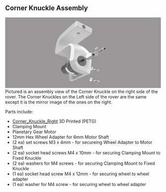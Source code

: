 ## Corner Knuckle Assembly
![Corner Knuckle Assembly](/Images/Corner_Knuckle_Assy.png?raw=true "Corner Knuckle Assembly")
Pictured is an assembly view of the Corner Knuckle on the right side of the rover.  The Corner Knuckles on the Left side of the rover are the same except it is the mirror image of the ones on the right.

Parts include:
+ [Corner_Knuckle_Right](/3d%20Prints/Corner_Knuckle_Right.stl) 3D Printed (PETG)
+ Clamping Mount
+ Planetary Gear Motor
+ 12mm Hex Wheel Adapter for 6mm Motor Shaft
+ (2 ea) set screws M3 x 4mm - for secureing Wheel Adapter to Motor Shaft
+ (2 ea) socket head screws M4 x 10mm - for securing Clamping Mount to Fixed Knuckle
+ (2 ea) washers for M4 screws - for securing Clamping Mount to Fixed Knuckle
+ (1 ea) socket head screw M4 x 12mm - for securing wheel to wheel adapter
+ (1 ea) washer for M4 screw - for securing wheel to wheel adapter
